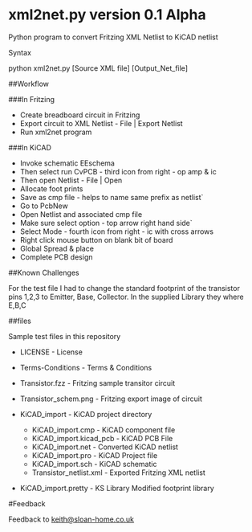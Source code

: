 # xml2net.py version 0.1 Alpha

Python program to convert Fritzing XML Netlist to KiCAD netlist

Syntax

  python xml2net.py [Source XML file] [Output_Net_file]

##Workflow

###In Fritzing

-  Create breadboard circuit in Fritzing
-  Export circuit to XML Netlist - File | Export Netlist
-  Run xml2net program

###In KiCAD

-  Invoke schematic EEschema
-  Then select run CvPCB - third icon from right - op amp & ic
-  Then open Netlist - File | Open
-  Allocate foot prints
-  Save as cmp file - helps to name same prefix as netlist`
-  Go to PcbNew
-  Open Netlist and associated cmp file
-  Make sure select option - top arrow right hand side`
-  Select Mode - fourth icon from right - ic with cross arrows
-  Right click mouse button on blank bit of board
-  Global Spread & place
-  Complete PCB design

##Known Challenges

  For the test file I had to change the standard footprint of the transistor  
  pins 1,2,3 to Emitter, Base, Collector. In the supplied Library they
  where E,B,C

##files

  Sample test files in this repository

- LICENSE          - License
- Terms-Conditions - Terms & Conditions

- Transistor.fzz       - Fritzing sample transitor circuit
- Transistor_schem.png - Fritzing export image of circuit

- KiCAD_import - KiCAD project directory

  - KiCAD_import.cmp          - KiCAD component file
  - KiCAD_import.kicad_pcb    - KiCAD PCB File
  - KiCAD_import.net          - Converted KiCAD netlist
  - KiCAD_import.pro          - KiCAD Project file
  - KiCAD_import.sch          - KiCAD schematic
  - Transistor_netlist.xml    - Exported Fritzing XML netlist

- KiCAD_import.pretty - KS Library Modified footprint library

#Feedback

   Feedback to keith@sloan-home.co.uk

